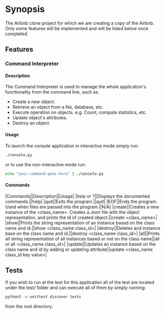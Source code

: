 # Synopsis

The Airbnb clone project for which we are creating a copy of the Airbnb. Only some features will be implemented and will be listed below once completed.

## Features

### Command Interpreter

#### Description

The Command Interpreter is used to manage the whole application's functionality from the command line, such as:

* Create a new object.
* Retrieve an object from a file, database, etc.
* Execute operation on objects. e.g. Count, compute statistics, etc.
* Update object's attributes.
* Destroy an object.

#### Usage

To launch the console application in interactive mode simply run:

```bash
./console.py
```

or to use the non-interactive mode run:

```bash
echo "your-command-goes-here" | ./console.py
```

#### Commands

|Commands||Description||Usage|
|help or ?||Displays the documented commands.||help|
|quit||Exits the program.||quit|
|EOF||Ends the program. Used when files are passed into the program.||N/A|
|create||Creates a new instance of the <class_name>. Creates a Json file with the object representation. and prints the id of created object.||create <class_name>|
|show||Prints the string representation of an instance based on the class name and id.||show <class_name class_id>|
|destroy||Deletes and instance base on the class name and id.||destroy <class_name class_id>|
|all||Prints all string representation of all instances based or not on the class name||all or all <class_name class_id>|
|update||Updates an instance based on the class name and id by adding or updating attribute||update <class_name class_id key value>|

## Tests

If you wish to run at the test for this application all of the test are located under the test/ folder and can execute all of them by simply running:

```bash
python3 -m unittest discover tests
```

from the root directory.